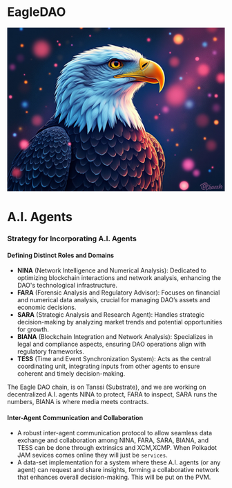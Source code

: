 # EagleDAO
![](images/JAM_USA_DOT.jpeg)

# A.I. Agents

### Strategy for Incorporating A.I. Agents

#### **Defining Distinct Roles and Domains**

- **NINA** (Network Intelligence and Numerical Analysis): Dedicated to optimizing blockchain interactions and network analysis, enhancing the DAO's technological infrastructure.
- **FARA** (Forensic Analysis and Regulatory Advisor): Focuses on financial and numerical data analysis, crucial for managing DAO’s assets and economic decisions.
- **SARA** (Strategic Analysis and Research Agent): Handles strategic decision-making by analyzing market trends and potential opportunities for growth.
- **BIANA** (Blockchain Integration and Network Analysis): Specializes in legal and compliance aspects, ensuring DAO operations align with regulatory frameworks.
- **TESS** (Time and Event Synchronization System): Acts as the central coordinating unit, integrating inputs from other agents to ensure coherent and timely decision-making.

The Eagle DAO chain, is on Tanssi (Substrate), and we are working on decentralized A.I. agents NINA to protect, FARA to inspect, SARA runs the numbers, BIANA is where media meets contracts.

#### **Inter-Agent Communication and Collaboration**

- A robust inter-agent communication protocol to allow seamless data exchange and collaboration among NINA, FARA, SARA, BIANA, and TESS can be done through extrinsics and XCM,XCMP.  When Polkadot JAM sevices comes online they will just be `services`.
- A data-set implementation for a system where these A.I. agents (or any agent) can request and share insights, forming a collaborative network that enhances overall decision-making.  This will be put on the PVM.
